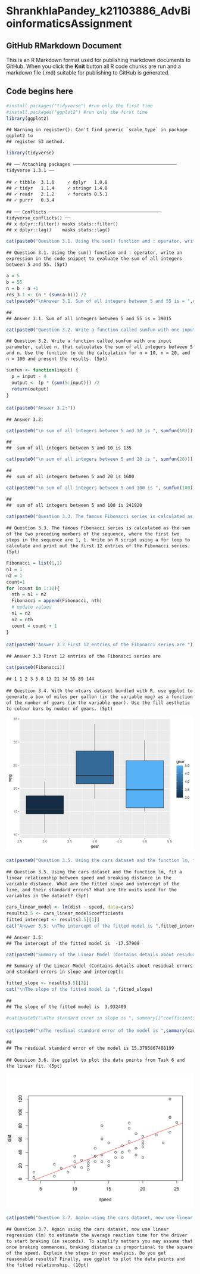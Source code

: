 ShrankhlaPandey_k21103886_AdvBioinformaticsAssignment
================

## GitHub RMarkdown Document

This is an R Markdown format used for publishing markdown documents to
GitHub. When you click the **Knit** button all R code chunks are run and
a markdown file (.md) suitable for publishing to GitHub is generated.

## Code begins here

``` r
#install.packages("tidyverse") #run only the first time
#install.packages("ggplot2") #run only the first time
library(ggplot2)
```

    ## Warning in register(): Can't find generic `scale_type` in package ggplot2 to
    ## register S3 method.

``` r
library(tidyverse)
```

    ## ── Attaching packages ─────────────────────────────────────── tidyverse 1.3.1 ──

    ## ✓ tibble  3.1.6     ✓ dplyr   1.0.8
    ## ✓ tidyr   1.1.4     ✓ stringr 1.4.0
    ## ✓ readr   2.1.2     ✓ forcats 0.5.1
    ## ✓ purrr   0.3.4

    ## ── Conflicts ────────────────────────────────────────── tidyverse_conflicts() ──
    ## x dplyr::filter() masks stats::filter()
    ## x dplyr::lag()    masks stats::lag()

``` r
cat(paste0("Question 3.1. Using the sum() function and : operator, write an expression in the code snippet to evaluate the sum of all integers between 5 and 55. (5pt)"))
```

    ## Question 3.1. Using the sum() function and : operator, write an expression in the code snippet to evaluate the sum of all integers between 5 and 55. (5pt)

``` r
a = 5
b = 55
n = b - a +1 
res_3.1 <- (n * (sum(a:b))) /2
cat(paste0("\nAnswer 3.1. Sum of all integers between 5 and 55 is = ",res_3.1))
```

    ## 
    ## Answer 3.1. Sum of all integers between 5 and 55 is = 39015

``` r
cat(paste0("Question 3.2. Write a function called sumfun with one input parameter, called n, that calculates the sum of all integers between 5 and n. Use the function to do the calculation for n = 10, n = 20, and n = 100 and present the results. (5pt) \n"))
```

    ## Question 3.2. Write a function called sumfun with one input parameter, called n, that calculates the sum of all integers between 5 and n. Use the function to do the calculation for n = 10, n = 20, and n = 100 and present the results. (5pt)

``` r
sumfun <- function(input) {
  p = input - 4 
  output <- (p * (sum(5:input))) /2
  return(output)
}

cat(paste0("Answer 3.2:"))
```

    ## Answer 3.2:

``` r
cat(paste0("\n sum of all integers between 5 and 10 is ", sumfun(10)))
```

    ## 
    ##  sum of all integers between 5 and 10 is 135

``` r
cat(paste0("\n sum of all integers between 5 and 20 is ", sumfun(20)))
```

    ## 
    ##  sum of all integers between 5 and 20 is 1600

``` r
cat(paste0("\n sum of all integers between 5 and 100 is ", sumfun(100)))
```

    ## 
    ##  sum of all integers between 5 and 100 is 241920

``` r
cat(paste0("Question 3.3. The famous Fibonacci series is calculated as the sum of the two preceding members of the sequence, where the first two steps in the sequence are 1, 1. Write an R script using a for loop to calculate and print out the first 12 entries of the Fibonacci series. (5pt) \n"))
```

    ## Question 3.3. The famous Fibonacci series is calculated as the sum of the two preceding members of the sequence, where the first two steps in the sequence are 1, 1. Write an R script using a for loop to calculate and print out the first 12 entries of the Fibonacci series. (5pt)

``` r
Fibonacci = list(1,1)
n1 = 1
n2 = 1
count=1
for (count in 1:10){
  nth = n1 + n2
  Fibonacci = append(Fibonacci, nth)
  # update values
  n1 = n2
  n2 = nth
  count = count + 1
}

cat(paste0("Answer 3.3 First 12 entries of the Fibonacci series are "))
```

    ## Answer 3.3 First 12 entries of the Fibonacci series are

``` r
cat(paste0(Fibonacci))
```

    ## 1 1 2 3 5 8 13 21 34 55 89 144

    ## Question 3.4. With the mtcars dataset bundled with R, use ggplot to generate a box of miles per gallon (in the variable mpg) as a function of the number of gears (in the variable gear). Use the fill aesthetic to colour bars by number of gears. (5pt)

![](ShrankhlaPandey_k21103886_AdvBioinformaticsAssignment_files/figure-gfm/question%203.4-1.png)<!-- -->

``` r
cat(paste0("Question 3.5. Using the cars dataset and the function lm, fit a linear relationship between speed and breaking distance in the variable distance. What are the fitted slope and intercept of the line, and their standard errors? What are the units used for the variables in the dataset? (5pt) \n"))
```

    ## Question 3.5. Using the cars dataset and the function lm, fit a linear relationship between speed and breaking distance in the variable distance. What are the fitted slope and intercept of the line, and their standard errors? What are the units used for the variables in the dataset? (5pt)

``` r
cars_linear_model <- lm(dist ~ speed, data=cars)
results3.5 <- cars_linear_model$coefficients
fitted_intercept <- results3.5[[1]]
cat("Answer 3.5: \nThe intercept of the fitted model is ",fitted_intercept)
```

    ## Answer 3.5: 
    ## The intercept of the fitted model is  -17.57909

``` r
cat(paste0("Summary of the Linear Model (Contains details about residual errors and standard errors in slope and intercept): "))
```

    ## Summary of the Linear Model (Contains details about residual errors and standard errors in slope and intercept):

``` r
fitted_slope <- results3.5[[2]]
cat("\nThe slope of the fitted model is ",fitted_slope)
```

    ## 
    ## The slope of the fitted model is  3.932409

``` r
#cat(paste0("\nThe standard error in slope is ", summary[["coefficients"]][[4]]))

cat(paste0("\nThe resdiual standard error of the model is ",summary(cars_linear_model)$sigma)) 
```

    ## 
    ## The resdiual standard error of the model is 15.3795867488199

    ## Question 3.6. Use ggplot to plot the data points from Task 6 and the linear fit. (5pt)

![](ShrankhlaPandey_k21103886_AdvBioinformaticsAssignment_files/figure-gfm/question%203.6-1.png)<!-- -->

``` r
cat(paste0("Question 3.7. Again using the cars dataset, now use linear regression (lm) to estimate the average reaction time for the driver to start braking (in seconds). To simplify matters you may assume that once braking commences, braking distance is proportional to the square of the speed. Explain the steps in your analysis. Do you get reasonable results? Finally, use ggplot to plot the data points and the fitted relationship. (10pt)"))
```

    ## Question 3.7. Again using the cars dataset, now use linear regression (lm) to estimate the average reaction time for the driver to start braking (in seconds). To simplify matters you may assume that once braking commences, braking distance is proportional to the square of the speed. Explain the steps in your analysis. Do you get reasonable results? Finally, use ggplot to plot the data points and the fitted relationship. (10pt)
